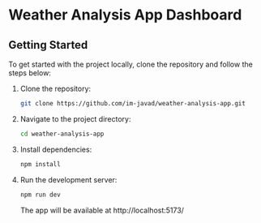 # Weather Analysis App Dashboard

## Getting Started

To get started with the project locally, clone the repository and follow the steps below:

1. Clone the repository:
   ```bash
   git clone https://github.com/im-javad/weather-analysis-app.git
   ```
2. Navigate to the project directory:
   ```bash
   cd weather-analysis-app
   ```
3. Install dependencies:
   ```bash
   npm install
   ```
4. Run the development server:
   ```bash
   npm run dev
   ```
   The app will be available at http://localhost:5173/
